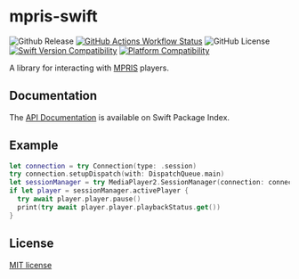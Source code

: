 # mpris-swift

![Github Release](https://flat.badgen.net/github/release/suransea/mpris-swift)
[![GitHub Actions Workflow Status](https://img.shields.io/github/actions/workflow/status/suransea/mpris-swift/swift.yml?style=flat-square)](https://github.com/suransea/mpris-swift/actions)
![GitHub License](https://img.shields.io/github/license/suransea/mpris-swift?style=flat-square)
[![Swift Version Compatibility](https://img.shields.io/endpoint?url=https%3A%2F%2Fswiftpackageindex.com%2Fapi%2Fpackages%2Fsuransea%2Fmpris-swift%2Fbadge%3Ftype%3Dswift-versions&style=flat-square)](https://swiftpackageindex.com/suransea/mpris-swift)
[![Platform Compatibility](https://img.shields.io/endpoint?url=https%3A%2F%2Fswiftpackageindex.com%2Fapi%2Fpackages%2Fsuransea%2Fmpris-swift%2Fbadge%3Ftype%3Dplatforms&style=flat-square)](https://swiftpackageindex.com/suransea/mpris-swift)

A library for interacting with [MPRIS](https://specifications.freedesktop.org/mpris-spec/latest/) players.

## Documentation

The [API Documentation](https://swiftpackageindex.com/suransea/mpris-swift/main/documentation/dbus) is available on Swift Package Index.

## Example

```swift
let connection = try Connection(type: .session)
try connection.setupDispatch(with: DispatchQueue.main)
let sessionManager = try MediaPlayer2.SessionManager(connection: connection)
if let player = sessionManager.activePlayer {
  try await player.player.pause()
  print(try await player.player.playbackStatus.get())
}
```

## License

[MIT license](LICENSE)
